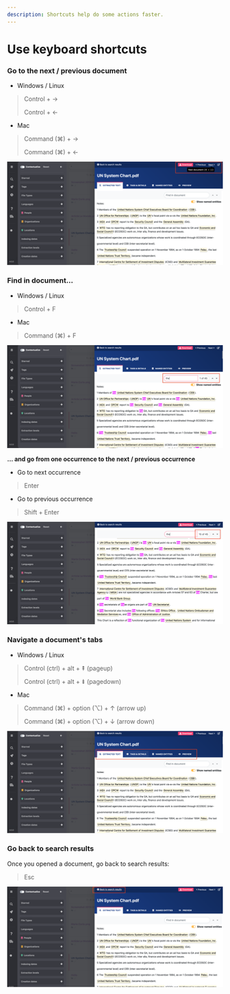 ```yaml
---
description: Shortcuts help do some actions faster.
---
```


# Use keyboard shortcuts

### **Go to the next / previous document**

* Windows / Linux

> Control + → 
>
> Control + ←

* Mac

> Command \(⌘\) + → 
>
> Command \(⌘\) + ←

![](../.gitbook/assets/next-document.png)

### **Find in document...**

* Windows / Linux

> Control + F

* Mac

> Command \(⌘\) + F

![](../.gitbook/assets/find-in-document-f.png)

**... and go from one occurrence to the next / previous occurrence**

* Go to next occurrence

> Enter

* Go to previous occurrence

> Shift + Enter

![](../.gitbook/assets/previous-next-occurrence.png)

### Navigate a document's tabs

* Windows / Linux

> Control \(ctrl\) + alt + ⇞ \(pageup\) 
>
> Control \(ctrl\) + alt + ⇟ \(pagedown\)

*  Mac

> Command \(⌘\) + option \(⌥\) + ↑ \(arrow up\)
>
> Command \(⌘\) + option \(⌥\) + ↓ \(arrow down\)

![](../.gitbook/assets/navigate-between-tabs-in-a-doc.png)

### Go back to search results

Once you opened a document, go back to search results:

> Esc

![](../.gitbook/assets/back-to-search-results.png)


